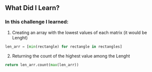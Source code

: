 ## What Did I Learn?

### In this challenge I learned:

1. Creating an array with the lowest values ​​of each matrix (it would be Lenght)
```python
len_arr = [min(rectangle) for rectangle in rectangles]
```

2. Returning the count of the highest value among the Lenght
```python
return len_arr.count(max(len_arr))
```